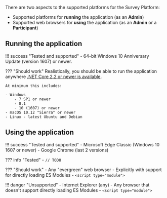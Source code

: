 There are two aspects to the supported platforms for the Survey Platform:

- Supported platforms for **running** the application (as an **Admin**)
- Supported web browsers for **using** the application (as an **Admin** or a **Participant**)

## Running the application

!!! success "Tested and supported" - 64-bit Windows 10 Anniversary Update (version 1607) or newer.

??? "Should work"
Realistically, you should be able to run the application anywhere [.NET Core 2.2 or newer is available](https://github.com/dotnet/core/blob/master/release-notes/2.2/2.2-supported-os.md).

    At minimum this includes:

    - Windows
        - 7 SP1 or newer
        - 8.1
        - 10 (1607) or newer
    - macOS 10.12 "Sierra" or newer
    - Linux - latest Ubuntu and Debian

## Using the application

!!! success "Tested and supported" - Microsoft Edge Classic (Windows 10 1607 or newer) - Google Chrome (last 2 versions)

??? info "Tested" - `// TODO`

??? "Should work" - Any "evergreen" web browser - Explicitly with support for directly loading ES Modules - `<script type="module">`

!!! danger "Unsupported" - Internet Explorer (any) - Any browser that doesn't support directly loading ES Modules - `<script type="module">`
